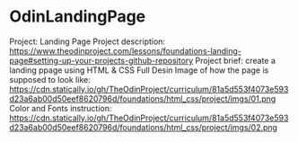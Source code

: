 # OdinLandingPage
Project: Landing Page
Project description: https://www.theodinproject.com/lessons/foundations-landing-page#setting-up-your-projects-github-repository
Project brief: create a landing ppage using HTML & CSS
Full Desin Image of how the page is supposed to look like: https://cdn.statically.io/gh/TheOdinProject/curriculum/81a5d553f4073e593d23a6ab00d50eef8620796d/foundations/html_css/project/imgs/01.png
Color and Fonts instruction: https://cdn.statically.io/gh/TheOdinProject/curriculum/81a5d553f4073e593d23a6ab00d50eef8620796d/foundations/html_css/project/imgs/02.png

